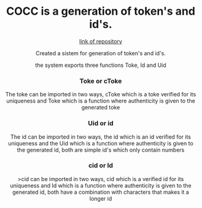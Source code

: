 <div align="center">
<h1 align="center"> COCC is a generation of token's and id's. </h1>
  <a href="https://github.com/kovarike/cocc">link of repository</a> 

 <p align="center">Created a sistem for generation of token's and id's.</p>
 <p>the system exports three functions Toke, Id and Uid</p>

 ### Toke or cToke
  <p>The toke can be imported in two ways, cToke which is a toke verified for its uniqueness and Toke which is a function where authenticity is given to the generated toke</p>
  

  ### Uid or id
  <p>The id can be imported in two ways, the id which is an id verified for its uniqueness and the Uid which is a function where authenticity is given to the generated id, both are simple id's which only contain numbers</p>


  ### cid or Id
  <p>>cid can be imported in two ways, cid which is a verified id for its uniqueness and Id which is a function where authenticity is given to the generated id, both have a combination with characters that makes it a longer id</p>
</div>